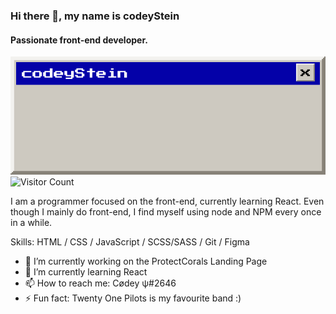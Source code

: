 ### Hi there 👋, my name is codeyStein
#### Passionate front-end developer.
![Passionate front-end developer.](https://raw.githubusercontent.com/codeyStein/codeyStein/main/portfolio.png)
![Visitor Count](https://profile-counter.glitch.me/codeyStein/count.svg)

I am a programmer focused on the front-end, currently learning React. Even though I mainly do front-end, I find myself using node and NPM every once in a while.

Skills: HTML / CSS / JavaScript / SCSS/SASS / Git / Figma

- 🔭 I’m currently working on the ProtectCorals Landing Page 
- 🌱 I’m currently learning React 
- 📫 How to reach me: Cødey ψ#2646 
- ⚡ Fun fact: Twenty One Pilots is my favourite band :) 
